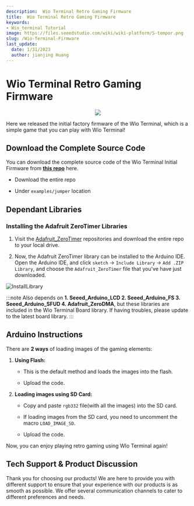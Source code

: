 ```yaml
---
description:  Wio Terminal Retro Gaming Firmware
title:  Wio Terminal Retro Gaming Firmware
keywords:
- Wio_terminal Tutorial
image: https://files.seeedstudio.com/wiki/wiki-platform/S-tempor.png
slug: /Wio-Terminal-Firmware
last_update:
  date: 1/31/2023
  author: jianjing Huang
---
```


# Wio Terminal Retro Gaming Firmware

<div align="center"><img src="https://static-cdn.seeedstudio.site/media/wysiwyg/wtretro.gif" /></div>

Here we released the initial factory firmware of the Wio Terminal, which is a simple game that you can play with Wio Terminal!

## Download the Complete Source Code

You can download the complete source code of the Wio Terminal Initial Firmware from [**this repo**](https://github.com/Seeed-Studio/Seeed_Arduino_Sketchbook/tree/master/examples/jumper) here.

- Download the entire repo

- Under `examples/jumper` location

## Dependant Libraries

### Installing the Adafruit ZeroTimer Libraries

1. Visit the [Adafruit_ZeroTimer](https://github.com/adafruit/Adafruit_ZeroTimer) repositories and download the entire repo to your local drive.

2. Now, the Adafruit ZeroTimer library can be installed to the Arduino IDE. Open the Arduino IDE, and click `sketch` -> `Include Library` -> `Add .ZIP Library`, and choose the `Adafruit_ZeroTimer` file that you've have just downloaded.

![InstallLibrary](https://files.seeedstudio.com/wiki/Wio-Terminal/img/Xnip2019-11-21_15-50-13.jpg)

:::note
Also depends on **1. Seeed_Arduino_LCD 2. Seeed_Arduino_FS 3. Seeed_Arduino_SFUD 4. Adafruit_ZeroDMA**, but these libraries are included in the Wio Terminal Board library. If having troubles, please update to the latest board library.
:::

## Arduino Instructions

There are **2 ways** of loading images of the gaming elements:

1. **Using Flash:**

      - This is the default method and loads the images into the flash.

      - Upload the code.

2. **Loading images using SD Card:**

      - Copy and paste `rgb332` file(with all the images) into the SD card.

      - If loading images from the SD card, you need to uncomment the macro `LOAD_IMAGE_SD`.

      - Upload the code.

Now, you can enjoy playing retro gaming using WIo Terminal again!

## Tech Support & Product Discussion


Thank you for choosing our products! We are here to provide you with different support to ensure that your experience with our products is as smooth as possible. We offer several communication channels to cater to different preferences and needs.

<div class="button_tech_support_container">
<a href="https://forum.seeedstudio.com/" class="button_forum"></a> 
<a href="https://www.seeedstudio.com/contacts" class="button_email"></a>
</div>

<div class="button_tech_support_container">
<a href="https://discord.gg/eWkprNDMU7" class="button_discord"></a> 
<a href="https://github.com/Seeed-Studio/wiki-documents/discussions/69" class="button_discussion"></a>
</div>
